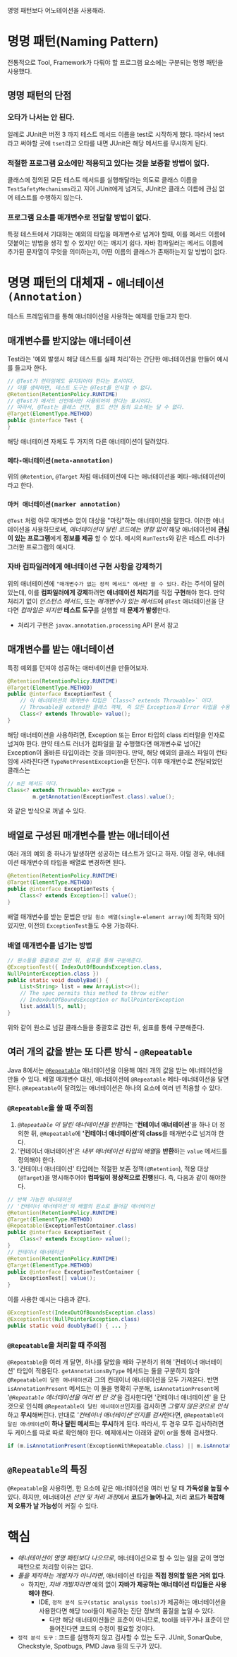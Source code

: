 명명 패턴보다 어노테이션을 사용해라.
# 명명 패턴(Naming Pattern)
전통적으로 Tool, Framework가 다뤄야 할 프로그램 요소에는 구분되는 명명 패턴을 사용했다.
## 명명 패턴의 단점
### 오타가 나서는 안 된다.
일례로 JUnit은 버전 3 까지 테스트 메서드 이름을 test로 시작하게 했다.
따라서 test라고 써야할 곳에 `tset`라고 오타를 내면 JUnit은 해당 메서드를 무시하게 된다.
### 적절한 프로그램 요소에만 적용되고 있다는 것을 보증할 방법이 없다.
클래스에 정의된 모든 테스트 메서드를 실행해달라는 의도로 클래스 이름을 `TestSafetyMechanisms`라고 지어 JUnit에게 넘겨도, JUnit은 클래스 이름에 관심 없어 테스트를 수행하지 않는다.
### 프로그램 요소를 매개변수로 전달할 방법이 없다.
특정 테스트에서 기대하는 예외의 타입을 매개변수로 넘겨야 할때, 이를 메서드 이름에 덧붙이는 방법을 생각 할 수 있지만 이는 깨지기 쉽다.
자바 컴파일러는 메서드 이름에 추가된 문자열이 무엇을 의미하는지, 어떤 이름의 클래스가 존재하는지 알 방법이 없다.
# 명명 패턴의 대체재 - `애너테이션(Annotation)`
테스트 프레임워크를 통해 애너테이션을 사용하는 예제를 만들고자 한다.
## 매개변수를 받지않는 애너테이션
Test라는 '예외 발생시 해당 테스트를 실패 처리'하는 간단한 애너테이션을 만들어 예시를 들고자 한다.
```java
// @Test가 런타임에도 유지되어야 한다는 표시이다.
// 이를 생략하면, 테스트 도구는 @Test를 인식할 수 없다.
@Retention(RetentionPolicy.RUNTIME)
// @Test가 메서드 선언에서만 사용되어야 한다는 표시이다.
// 따라서, @Test는 클래스 선언, 필드 선언 등의 요소에는 달 수 없다.
@Target(ElementType.METHOD)  
public @interface Test {  
}
```
해당 애너테이션 자체도 두 가지의 다른 애너테이션이 달려있다.
### `메타-애너테이션(meta-annotation)`
위의 `@Retention`, `@Target` 처럼 애너테이션에 다는 애너테이션을 메타-애너테이션이라고 한다.
### `마커 애너테이션(marker annotation)`
`@Test` 처럼 아무 매개변수 없이 대상을 "마킹"하는 애너테이션을 말한다.
이러한 애너테이션을 사용하므로써, *애너테이션이 달린 코드에는 영향 없이* 해당 애너테이션에 **관심이 있는 프로그램**에게 **정보를 제공** 할 수 있다.
예시의 `RunTests`와 같은 테스트 러너가 그러한 프로그램의 예시다.
### 자바 컴파일러에게 애너테이션 구현 사항을 강제하기
위의 애너테이션에 `"매개변수가 없는 정적 메서드" 에서만 쓸 수 있다.` 라는 주석이 달려있는데, 이를 **컴파일러에게 강제**하려면 **애너테이션 처리기**를 직접 **구현**해야 한다.
만약 처리기 없이 *인스턴스 메서드*, 또는 *매개변수가 있는 메서드*에 `@Test` 애너테이션을 단다면 *컴파일은 되지만* **테스트 도구**를 실행할 때 **문제가 발생**한다.
- 처리기 구현은 `javax.annotation.processing` API 문서 참고
## 매개변수를 받는 애너테이션
특정 예외를 던져야 성공하는 애터네이션을 만들어보자.
```java
@Retention(RetentionPolicy.RUNTIME)  
@Target(ElementType.METHOD)  
public @interface ExceptionTest {  
    // 이 애너테이션의 매개변수 타입은 `Class<? extends Throwable>` 이다.  
    // Throwable을 extend한 클래스 객체, 즉 모든 Exception과 Error 타입을 수용한다.  
    Class<? extends Throwable> value();  
}
```
해당 애너테이션을 사용하려면, Exception 또는 Error 타입의 class 리터럴을 인자로 넘겨야 한다.
만약 테스트 러너가 컴파일을 잘 수행했다면 매개변수로 넘어간 Exception이 올바른 타입이라는 것을 의미한다.
만약, 해당 예외의 클래스 파일이 런타임에 사라진다면 `TypeNotPresentException`을 던진다.
이후 매개변수로 전달되었던 클래스는
```java
// m은 메서드 이다.
Class<? extends Throwable> excType =  
        m.getAnnotation(ExceptionTest.class).value();
```
와 같은 방식으로 꺼낼 수 있다.
## 배열로 구성된 매개변수를 받는 애너테이션
여러 개의 예외 중 하나가 발생하면 성공하는 테스트가 있다고 하자.
이럴 경우, 애너테이션 매개변수의 타입을 배열로 변경하면 된다.
```java
@Retention(RetentionPolicy.RUNTIME)  
@Target(ElementType.METHOD)  
public @interface ExceptionTests {  
    Class<? extends Exception>[] value();  
}
```
배열 매개변수를 받는 문법은 `단일 원소 배열(single-element array)`에 최적화 되어있지만, 이전의 `ExceptionTest`들도 수용 가능하다.
### 배열 매개변수를 넘기는 방법
```java
// 원소들을 중괄호로 감싼 뒤, 쉼표를 통해 구분해준다.
@ExceptionTest({ IndexOutOfBoundsException.class,
NullPointerException.class })
public static void doublyBad() {
	List<String> list = new ArrayList<>();
	// The spec permits this method to throw either
	// IndexOutOfBoundsException or NullPointerException
	list.addAll(5, null);
}
```
위와 같이 원소로 넘길 클래스들을 중괄호로 감싼 뒤, 쉼표를 통해 구분해준다.
## 여러 개의 값을 받는 또 다른 방식 - `@Repeatable`
Java 8에서는 [`@Repeatable`](https://docs.oracle.com/javase/8/docs/api/java/lang/annotation/Repeatable.html) 애너테이션을 이용해 여러 개의 값을 받는 애너테이션을 만들 수 있다.
배열 매개변수 대신, 애너테이션에 `@Repeatable` 메타-애너테이션을 달면 된다.
`@Repeatable`이 달려있는 애너테이션은 하나의 요소에 여러 번 적용할 수 있다.
### `@Repeatable`을 쓸 때 주의점
1. *`@Repeatable` 이 달린 애너테이션을 반환*하는 '**컨테이너 애너테이션**'을 하나 더 정의한 뒤, `@Repeatable`에 **'컨테이너 애너테이션'의 class**를 매개변수로 넘겨야 한다.
2. '컨테이너 애너테이션'은 *내부 애너테이션 타입의 배열*을 **반환**하는 `value` 메서드를 정의해야 한다.
3. '컨테이너 애너테이션'  타입에는 적절한 보존 정책`(@Retention`), 적용 대상(`@Target`)을 명시해주어야 **컴파일이 정상적으로 진행**된다.
즉, 다음과 같이 해야한다.
```java
// 반복 가능한 애너테이션
// '컨테이너 애너테이션'의 배열의 원소로 들어갈 애너테이션
@Retention(RetentionPolicy.RUNTIME)
@Target(ElementType.METHOD)
@Repeatable(ExceptionTestContainer.class)
public @interface ExceptionTest {
	Class<? extends Exception> value();
}
// 컨테이너 애너테이션
@Retention(RetentionPolicy.RUNTIME)
@Target(ElementType.METHOD)
public @interface ExceptionTestContainer {
	ExceptionTest[] value();
}
```
이를 사용한 예시는 다음과 같다.
```java
@ExceptionTest(IndexOutOfBoundsException.class)
@ExceptionTest(NullPointerException.class)
public static void doublyBad() { ... }
```
### `@Repeatable`을 처리할 때 주의점
`@Repeatable`을 여러 개 달면, 하나를 달았을 때와 구분하기 위해 '컨테이너 애너테이션' 타입이 적용된다.
`getAnnotationsByType` 메서드는 둘을 구분하지 않아 `@Repeatable이 달린 애너테이션`과 그의 컨테이너 애너테이션을 모두 가져온다.
반면 `isAnnotationPresent` 메서드는 이 둘을 명확히 구분해, `isAnnotationPresent`에 '*`@Repeatable` 애너테이션을 여러 번 단 것*'을 검사한다면 '컨테이너 애너테이션' 을 단 것으로 인식해  `@Repeatable이 달린 애너테이션`인지를 검사하면 *그렇지 않은것으로 인식*하고 **무시**해버린다.
반대로 *'컨테이너 애너테이션'인지를 검사*한다면, `@Repeatable이 달린 애너테이션`이 **하나 달린 메서드**는 **무시**하게 된다.
따라서, 두 경우 모두 검사하려면 두 케이스를 따로 따로 확인해야 한다.
예제에서는 아래와 같이 or을 통해 검사했다.
```java
if (m.isAnnotationPresent(ExceptionWithRepeatable.class) || m.isAnnotationPresent(ExceptionWithRepeatableContainer.class))
```
## `@Repeatable`의 특징
`@Repeatable`을 사용하면, 한 요소에 같은 애너테이션을 여러 번 달 때 **가독성을 높힐 수** 있다.
하지만, 애너테이션 *선언 및 처리 과정*에서 **코드가 늘어나고**, 처리 **코드가 복잡해져 오류가 날 가능성**이 커질 수 있다.
# 핵심
- *애너테이션이 명명 패턴보다 나으므로*, 애너테이션으로 할 수 있는 일을 굳이 명명 패턴으로 처리할 이유는 없다.
- *툴을 제작하는 개발자가 아니라면*, 애너테이션 타입을 **직접 정의할 일은 거의 없다**.
	- 하지만, *자바 개발자라면* 예외 없이 **자바가 제공하는 애너테이션 타입들은 사용해야 한다**.
		- IDE, `정적 분석 도구(static analysis tools)`가 제공하는 애너테이션을 사용한다면 해당 tool들이 제공하는 진단 정보의 품질을 높일 수 있다.
			- 다만 해당 애너테이션들은 표준이 아니므로, tool을 바꾸거나 표준이 만들어진다면 코드의 수정이 필요할 것이다.
- `정적 분석 도구` : 코드를 실행하지 않고 검사할 수 있는 도구. JUnit, SonarQube, Checkstyle, Spotbugs, PMD Java 등의 도구가 있다.